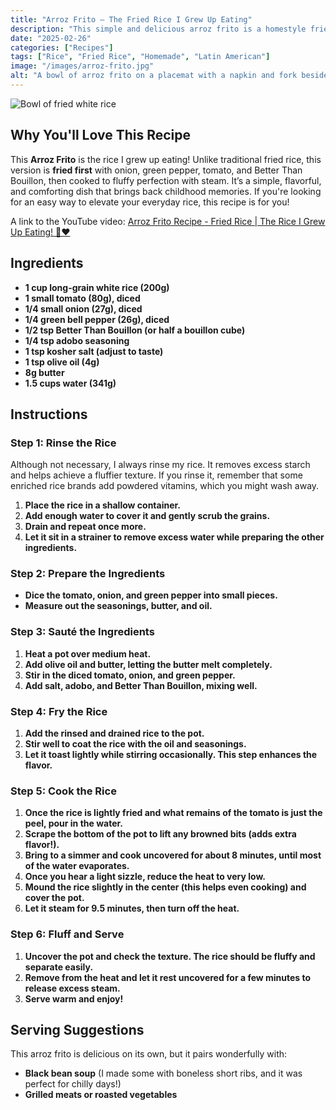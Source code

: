 ```yaml
---
title: "Arroz Frito – The Fried Rice I Grew Up Eating"
description: "This simple and delicious arroz frito is a homestyle fried rice cooked with onion, green pepper, tomato, and Better Than Bouillon before being steamed to perfection."
date: "2025-02-26"
categories: ["Recipes"]
tags: ["Rice", "Fried Rice", "Homemade", "Latin American"]
image: "/images/arroz-frito.jpg"
alt: "A bowl of arroz frito on a placemat with a napkin and fork beside it."
---
```


![Bowl of fried white rice](../../images/arroz-frito-blanco-white-fried-rice.jpg)


## Why You'll Love This Recipe
This **Arroz Frito** is the rice I grew up eating! Unlike traditional fried rice, this version is **fried first** with onion, green pepper, tomato, and Better Than Bouillon, then cooked to fluffy perfection with steam. It’s a simple, flavorful, and comforting dish that brings back childhood memories. If you're looking for an easy way to elevate your everyday rice, this recipe is for you!

A link to the YouTube video: [Arroz Frito Recipe - Fried Rice | The Rice I Grew Up Eating! 🍚❤️](https://youtu.be/OkIzcDO0A2c)


## Ingredients
- **1 cup long-grain white rice (200g)**
- **1 small tomato (80g), diced**
- **1/4 small onion (27g), diced**
- **1/4 green bell pepper (26g), diced**
- **1/2 tsp Better Than Bouillon (or half a bouillon cube)**
- **1/4 tsp adobo seasoning**
- **1 tsp kosher salt (adjust to taste)**
- **1 tsp olive oil (4g)**
- **8g butter**
- **1.5 cups water (341g)**

## Instructions
### Step 1: Rinse the Rice
Although not necessary, I always rinse my rice. It removes excess starch and helps achieve a fluffier texture. If you rinse it, remember that some enriched rice brands add powdered vitamins, which you might wash away.

1. **Place the rice in a shallow container.**
2. **Add enough water to cover it and gently scrub the grains.**
3. **Drain and repeat once more.**
4. **Let it sit in a strainer to remove excess water while preparing the other ingredients.**

### Step 2: Prepare the Ingredients

- **Dice the tomato, onion, and green pepper into small pieces.**
- **Measure out the seasonings, butter, and oil.**

### Step 3: Sauté the Ingredients
1. **Heat a pot over medium heat.**
2. **Add olive oil and butter, letting the butter melt completely.**
3. **Stir in the diced tomato, onion, and green pepper.**
4. **Add salt, adobo, and Better Than Bouillon, mixing well.**

### Step 4: Fry the Rice
1. **Add the rinsed and drained rice to the pot.**
2. **Stir well to coat the rice with the oil and seasonings.**
3. **Let it toast lightly while stirring occasionally. This step enhances the flavor.**

### Step 5: Cook the Rice
1. **Once the rice is lightly fried and what remains of the tomato is just the peel, pour in the water.**
2. **Scrape the bottom of the pot to lift any browned bits (adds extra flavor!).**
3. **Bring to a simmer and cook uncovered for about 8 minutes, until most of the water evaporates.**
4. **Once you hear a light sizzle, reduce the heat to very low.**
5. **Mound the rice slightly in the center (this helps even cooking) and cover the pot.**
6. **Let it steam for 9.5 minutes, then turn off the heat.**

### Step 6: Fluff and Serve
1. **Uncover the pot and check the texture. The rice should be fluffy and separate easily.**
2. **Remove from the heat and let it rest uncovered for a few minutes to release excess steam.**
3. **Serve warm and enjoy!**

## Serving Suggestions
This arroz frito is delicious on its own, but it pairs wonderfully with:
- **Black bean soup** (I made some with boneless short ribs, and it was perfect for chilly days!)
- **Grilled meats or roasted vegetables**


